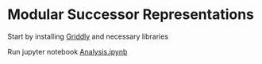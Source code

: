 # Modular Successor Representations



Start by installing [Griddly](https://github.com/Bam4d/Griddly/tree/develop) and necessary libraries

Run jupyter notebook [Analysis.ipynb](/Analysis.ipynb)